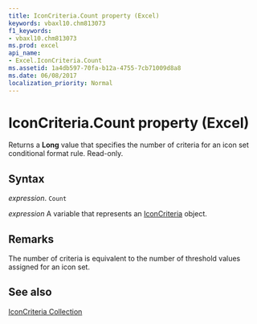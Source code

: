```yaml
---
title: IconCriteria.Count property (Excel)
keywords: vbaxl10.chm813073
f1_keywords:
- vbaxl10.chm813073
ms.prod: excel
api_name:
- Excel.IconCriteria.Count
ms.assetid: 1a4db597-70fa-b12a-4755-7cb71009d8a8
ms.date: 06/08/2017
localization_priority: Normal
---
```



# IconCriteria.Count property (Excel)

Returns a  **Long** value that specifies the number of criteria for an icon set conditional format rule. Read-only.


## Syntax

_expression_. `Count`

_expression_ A variable that represents an [IconCriteria](Excel.IconCriteria.md) object.


## Remarks

The number of criteria is equivalent to the number of threshold values assigned for an icon set.


## See also


[IconCriteria Collection](Excel.IconCriteria.md)

